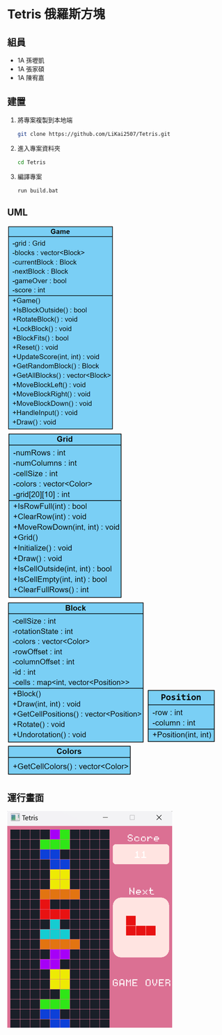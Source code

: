 # Tetris 俄羅斯方塊

## 組員
- 1A 孫壢凱
- 1A 張家碩
- 1A 陳宥嘉

## 建置
1. 將專案複製到本地端
    ```bash
    git clone https://github.com/LiKai2507/Tetris.git
    ```

2. 進入專案資料夾
    ```bash
    cd Tetris
    ```
3. 編譯專案
    ```bash
    run build.bat
    ```

## UML
![](./image/UML01.png) 
![](./image/UML02.png)
![](./image/UML03.png)
![](./image/UML05.png)
![](./image/UML04.png)

## 運行畫面

![](./image/Tetris.png)

